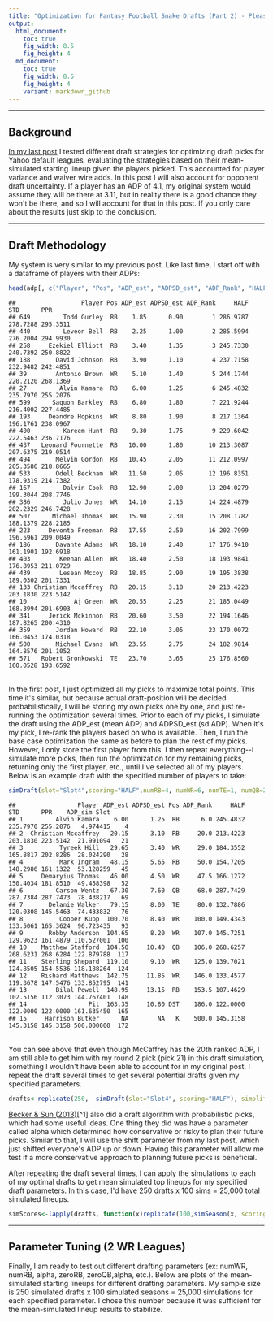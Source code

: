 ```yaml
---
title: "Optimization for Fantasy Football Snake Drafts (Part 2) - Please Don't Do Zero RB"
output:  
  html_document:
    toc: true
    fig_width: 8.5
    fig_height: 4
  md_document:
    toc: true
    fig_width: 8.5
    fig_height: 4
    variant: markdown_github
---
```


---

## Background



[In my last post](https://brianlefevre.com/optimization-for-fantasy-football-snake-drafts/) I tested different draft strategies for optimizing draft picks for Yahoo default leagues, evaluating the strategies based on their mean-simulated starting lineup given the players picked. This accounted for player variance and waiver wire adds. In this post I will also account for opponent draft uncertainty. If a player has an ADP of 4.1, my original system would assume they will be there at 3.11, but in reality there is a good chance they won't be there, and so I will account for that in this post. If you only care about the results just skip to the conclusion.

---

## Draft Methodology



My system is very similar to my previous post. Like last time, I start off with a dataframe of players with their ADPs:


```r
head(adp[, c("Player", "Pos", "ADP_est", "ADPSD_est", "ADP_Rank", "HALF", "STD", "PPR")], 25)
```

```
##                  Player Pos ADP_est ADPSD_est ADP_Rank     HALF      STD      PPR
## 649         Todd Gurley  RB    1.85      0.90        1 286.9787 278.7288 295.3511
## 440         Leveon Bell  RB    2.25      1.00        2 285.5994 276.2004 294.9930
## 258     Ezekiel Elliott  RB    3.40      1.35        3 245.7330 240.7392 250.8822
## 188       David Johnson  RB    3.90      1.10        4 237.7158 232.9482 242.4851
## 39        Antonio Brown  WR    5.10      1.40        5 244.1744 220.2120 268.1369
## 27         Alvin Kamara  RB    6.00      1.25        6 245.4832 235.7970 255.2076
## 599      Saquon Barkley  RB    6.80      1.80        7 221.9244 216.4002 227.4485
## 193     Deandre Hopkins  WR    8.80      1.90        8 217.1364 196.1761 238.0967
## 400         Kareem Hunt  RB    9.30      1.75        9 229.6042 222.5463 236.7176
## 437   Leonard Fournette  RB   10.00      1.80       10 213.3087 207.6375 219.0514
## 494       Melvin Gordon  RB   10.45      2.05       11 212.0997 205.3586 218.8665
## 533       Odell Beckham  WR   11.50      2.05       12 196.8351 178.9319 214.7382
## 167         Dalvin Cook  RB   12.90      2.00       13 204.0279 199.3044 208.7746
## 386         Julio Jones  WR   14.10      2.15       14 224.4879 202.2329 246.7428
## 507      Michael Thomas  WR   15.90      2.30       15 208.1782 188.1379 228.2185
## 223     Devonta Freeman  RB   17.55      2.50       16 202.7999 196.5961 209.0049
## 186       Davante Adams  WR   18.10      2.40       17 176.9410 161.1901 192.6918
## 403        Keenan Allen  WR   18.40      2.50       18 193.9841 176.8953 211.0729
## 439        Lesean Mccoy  RB   18.85      2.90       19 195.3838 189.0302 201.7331
## 133 Christian Mccaffrey  RB   20.15      3.10       20 213.4223 203.1830 223.5142
## 10             Aj Green  WR   20.55      2.25       21 185.0449 168.3994 201.6903
## 341     Jerick Mckinnon  RB   20.60      3.50       22 194.1646 187.8265 200.4310
## 359       Jordan Howard  RB   22.10      3.05       23 170.0072 166.0453 174.0318
## 500       Michael Evans  WR   23.55      2.75       24 182.9814 164.8576 201.1052
## 571   Robert Gronkowski  TE   23.70      3.65       25 176.8560 160.0528 193.6592
```

</br>In the first post, I just optimized all my picks to maximize total points. This time it's similar, but because actual draft-position will be decided probabilistically, I will be storing my own picks one by one, and just re-running the optimization several times. Prior to each of my picks, I simulate the draft using the ADP_est (mean ADP) and ADPSD_est (sd ADP).  When it's my pick, I re-rank the players based on who is available. Then, I run the base case optimization the same as before to plan the rest of my picks. However, I only store the first player from this. I then repeat everything--I simulate more picks, then run the optimization for my remaining picks, returning only the first player, etc., until I've selected all of my players. Below is an example draft with the specified number of players to take:



```r
simDraft(slot="Slot4",scoring="HALF",numRB=4, numWR=6, numTE=1, numQB=2,numK=1,numDST=1,  numFLEX=0, out=c())  
```

```
##                 Player ADP_est ADPSD_est Pos ADP_Rank     HALF      STD      PPR    ADP_sim Slot
## 1         Alvin Kamara    6.00      1.25  RB      6.0 245.4832 235.7970 255.2076   4.974415    4
## 2  Christian Mccaffrey   20.15      3.10  RB     20.0 213.4223 203.1830 223.5142  21.991094   21
## 3          Tyreek Hill   29.65      3.40  WR     29.0 184.3552 165.8817 202.8286  28.024290   28
## 4          Mark Ingram   48.15      5.65  RB     50.0 154.7205 148.2986 161.1322  53.128259   45
## 5     Demaryius Thomas   46.00      4.50  WR     47.5 166.1272 150.4034 181.8510  49.458398   52
## 6         Carson Wentz   67.30      7.60  QB     68.0 287.7429 287.7384 287.7473  78.438217   69
## 7       Delanie Walker   79.15      8.00  TE     80.0 132.7886 120.0308 145.5463  74.433832   76
## 8          Cooper Kupp  100.70      8.40  WR    100.0 149.4343 133.5061 165.3624  96.723435   93
## 9       Robby Anderson  104.65      8.20  WR    107.0 145.7251 129.9623 161.4879 110.527001  100
## 10    Matthew Stafford  104.50     10.40  QB    106.0 268.6257 268.6231 268.6284 122.879788  117
## 11    Sterling Shepard  119.10      9.10  WR    125.0 139.7021 124.8505 154.5536 118.188264  124
## 12    Rishard Matthews  142.75     11.85  WR    146.0 133.4577 119.3678 147.5476 133.852795  141
## 13        Bilal Powell  148.95     13.15  RB    153.5 107.4629 102.5156 112.3073 144.767401  148
## 14                 Pit  163.35     10.80 DST    186.0 122.0000 122.0000 122.0000 161.635450  165
## 15     Harrison Butker      NA        NA   K    500.0 145.3158 145.3158 145.3158 500.000000  172
```

</br>You can see above that even though McCaffrey has the 20th ranked ADP, I am still able to get him with my round 2 pick (pick 21) in this draft simulation, something I wouldn't have been able to account for in my original post. 
I repeat the draft several times to get several potential drafts given my specified parameters.


```r
drafts<-replicate(250,  simDraft(slot="Slot4", scoring="HALF"), simplify = F) 
```

[Becker & Sun (2013)](https://www.degruyter.com/view/j/jqas.2016.12.issue-1/jqas-2013-0009/jqas-2013-0009.xml?format=INT)[^1] also did a draft algorithm with probabilistic picks, which had some useful ideas. One thing they did was have a parameter called alpha which determined how conservative or risky to plan their future picks. Similar to that, I will use the shift parameter from my last post, which just shifted everyone's ADP up or down. Having this parameter will allow me test if a more conservative approach to planning future  picks is beneficial.

After repeating the draft several times, I can apply the simulations to each of my optimal drafts to get mean simulated top lineups for my specified draft parameters. In this case, I'd have 250 drafts x 100 sims = 25,000 total simulated lineups.


```r
simScores<-lapply(drafts, function(x)replicate(100,simSeason(x, scoring="HALF")))
```

---

## Parameter Tuning (2 WR Leagues)


Finally, I am ready to test out different drafting parameters (ex: numWR, numRB, alpha, zeroRB, zeroQB,alpha, etc.). Below are plots of the mean-simulated starting lineups for different drafting parameters. My sample size is 250 simulated drafts x 100 simulated seasons = 25,000 simulations for each specified parameter. I chose this number because it was sufficient for the mean-simulated lineup results to stabilize.

















